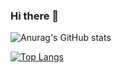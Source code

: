### Hi there 👋

![Anurag's GitHub stats](https://github-readme-stats.vercel.app/api?username=bibhukiju&show_icons=true&theme=dark)  


[![Top Langs](https://github-readme-stats.vercel.app/api/top-langs/?username=bibhukiju&langs_count=8)](https://github.com/anuraghazra/github-readme-stats)



